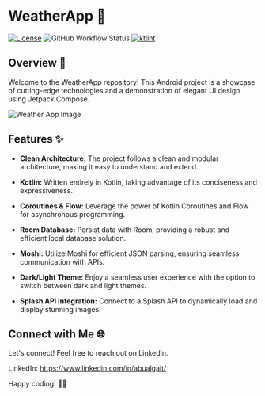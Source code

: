 

# WeatherApp 🌟

[![License](https://img.shields.io/badge/License-MIT-blue.svg)](LICENSE)
![GitHub Workflow Status](https://img.shields.io/github/actions/workflow/status/binaryshrey/dice/android_build.yml)
[![ktlint](https://img.shields.io/badge/code%20style-%E2%9D%A4-FF4081.svg)](https://ktlint.github.io/)

## Overview 🚀
 

Welcome to the WeatherApp repository! This Android project is a showcase of cutting-edge technologies and a demonstration of elegant UI design using Jetpack Compose.

![Weather App Image](https://github.com/abualgait/CleanArchitectureWeatherApp/assets/38107393/4aaa9b02-e955-4299-9829-690a26f481fc)

## Features ✨

- **Clean Architecture:** The project follows a clean and modular architecture, making it easy to understand and extend.

- **Kotlin:** Written entirely in Kotlin, taking advantage of its conciseness and expressiveness.

- **Coroutines & Flow:** Leverage the power of Kotlin Coroutines and Flow for asynchronous programming.

- **Room Database:** Persist data with Room, providing a robust and efficient local database solution.

- **Moshi:** Utilize Moshi for efficient JSON parsing, ensuring seamless communication with APIs.

- **Dark/Light Theme:** Enjoy a seamless user experience with the option to switch between dark and light themes.

- **Splash API Integration:** Connect to a Splash API to dynamically load and display stunning images.

## Connect with Me 🌐

Let's connect! Feel free to reach out on LinkedIn.

LinkedIn: https://www.linkedin.com/in/abualgait/

Happy coding! 🚀✨
